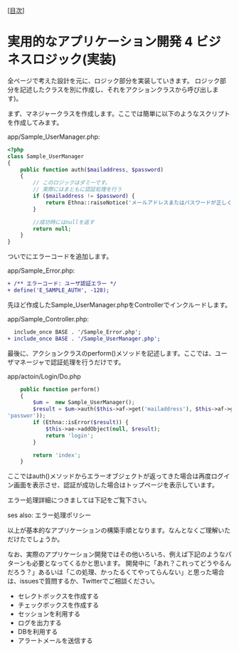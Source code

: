 [[目次](README.md)]
# 実用的なアプリケーション開発 4 ビジネスロジック(実装)

全ページで考えた設計を元に、ロジック部分を実装していきます。
ロジック部分を記述したクラスを別に作成し、それをアクションクラスから呼び出します)。

まず、マネジャークラスを作成します。ここでは簡単に以下のようなスクリプトを作成してみます。

app/Sample_UserManager.php:

```php
<?php
class Sample_UserManager
{
    public function auth($mailaddress, $password)
    {
        // このロジックはダミーです。
        // 実際にはまともに認証処理を行う
        if ($mailaddress != $password) {
            return Ethna::raiseNotice('メールアドレスまたはパスワードが正しくありません', E_SAMPLE_AUTH);
        }

        //成功時にはnullを返す
        return null;
    }
}
```

ついでにエラーコードを追加します。

app/Sample_Error.php:

```diff
+ /** エラーコード: ユーザ認証エラー */
+ define('E_SAMPLE_AUTH', -128);
```

先ほど作成したSample_UserManager.phpをControllerでインクルードします。

app/Sample_Controller.php:

```diff
  include_once BASE . '/Sample_Error.php';
+ include_once BASE . '/Sample_UserManager.php';
```

最後に、アクションクラスのperform()メソッドを記述します。ここでは、ユーザマネージャで認証処理を行うだけです。

app/actoin/Login/Do.php

```php
    public function perform()
    {
        $um =  new Sample_UserManager();
        $result = $um->auth($this->af->get('mailaddress'), $this->af->ge
'passwor'));
        if (Ethna::isError($result)) {
            $this->ae->addObject(null, $result);
            return 'login';
        }

        return 'index';
    }
```

ここではauth()メソッドからエラーオブジェクトが返ってきた場合は再度ログイン画面を表示させ、認証が成功した場合はトップページを表示しています。

エラー処理詳細につきましては下記をご覧下さい。

ses also: エラー処理ポリシー

以上が基本的なアプリケーションの構築手順となります。なんとなくご理解いただけたでしょうか。

なお、実際のアプリケーション開発ではその他いろいろ、例えば下記のようなパターンも必要となってくるかと思います。
開発中に「あれ？これってどうやるんだろう？」あるいは「この処理、かったるくてやってらんない」と思った場合は、issuesで質問するか、Twitterでご相談ください。

* セレクトボックスを作成する
* チェックボックスを作成する
* セッションを利用する
* ログを出力する
* DBを利用する
* アラートメールを送信する
